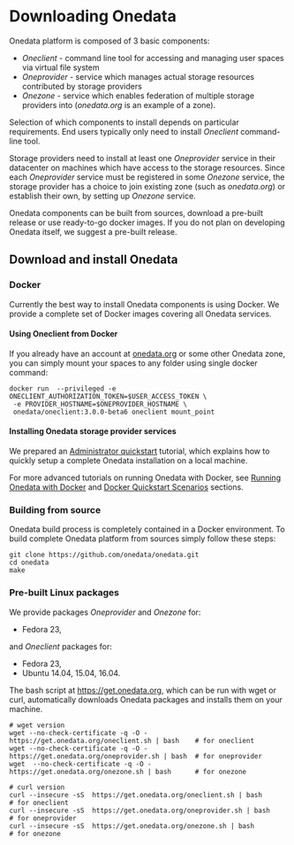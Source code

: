 # Downloading Onedata

Onedata platform is composed of 3 basic components:
 * *Oneclient* - command line tool for accessing and managing user spaces via virtual file system
 * *Oneprovider* - service which manages actual storage resources contributed by storage providers
 * *Onezone* - service which enables federation of multiple storage providers into (*onedata.org* is an example of a zone).

Selection of which components to install depends on particular requirements. End users typically only need to install *Oneclient* command-line tool.

Storage providers need to install at least one *Oneprovider* service in their datacenter on machines which have access to the storage resources. Since each *Oneprovider* service must be registered in some *Onezone* service, the storage provider has a choice to join existing zone (such as *onedata.org*) or establish their own, by setting up *Onezone* service.

Onedata components can be built from sources, download a pre-built release or use ready-to-go docker images. If you do not plan on developing Onedata itself, we suggest a pre-built release. 

## Download and install Onedata

### Docker
Currently the best way to install Onedata components is using Docker. We provide a complete set of Docker images covering all Onedata services.

#### Using Oneclient from Docker
If you already have an account at [onedata.org](onedata.org) or some other Onedata zone, you can simply mount your spaces to any folder using single docker command:

```
docker run  --privileged -e ONECLIENT_AUTHORIZATION_TOKEN=$USER_ACCESS_TOKEN \
 -e PROVIDER_HOSTNAME=$ONEPROVIDER_HOSTNAME \
 onedata/oneclient:3.0.0-beta6 oneclient mount_point
```

#### Installing Onedata storage provider services
We prepared an [Administrator quickstart](admin_onedata_101.md) tutorial, which explains how to quickly setup a complete Onedata installation on a local machine. 

For more advanced tutorials on running Onedata with Docker, see [Running Onedata with Docker]() and [Docker Quickstart Scenarios]() sections. 


### Building from source

Onedata build process is completely contained in a Docker environment. To build complete Onedata platform from sources simply follow these steps:

```
git clone https://github.com/onedata/onedata.git
cd onedata
make
```

### Pre-built Linux packages

We provide packages *Oneprovider* and *Onezone* for:
- Fedora 23,

and *Oneclient* packages for:
- Fedora 23,
- Ubuntu 14.04, 15.04, 16.04.

The bash script at https://get.onedata.org, which can be run with wget or curl, automatically downloads Onedata packages and installs them on your machine. 

```
# wget version
wget --no-check-certificate -q -O - https://get.onedata.org/oneclient.sh | bash    # for oneclient
wget --no-check-certificate -q -O - https://get.onedata.org/oneprovider.sh | bash  # for oneprovider
wget  --no-check-certificate -q -O - https://get.onedata.org/onezone.sh | bash      # for onezone

# curl version
curl --insecure -sS  https://get.onedata.org/oneclient.sh | bash       # for oneclient
curl --insecure -sS  https://get.onedata.org/oneprovider.sh | bash     # for oneprovider
curl --insecure -sS  https://get.onedata.org/onezone.sh | bash         # for onezone
```






